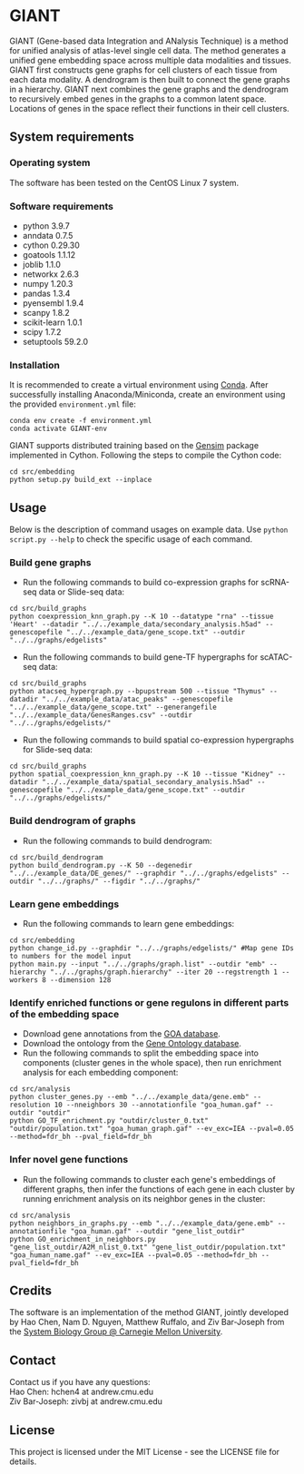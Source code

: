 # GIANT
GIANT (Gene-based data Integration and ANalysis Technique) is a method for unified analysis of atlas-level single cell data. The method generates a unified gene embedding space across multiple data modalities and tissues. GIANT first constructs gene graphs for cell clusters of each tissue from each data modality. A dendrogram is then built to connect the gene graphs in a hierarchy. GIANT next combines the gene graphs and the dendrogram to recursively embed genes in the graphs to a common latent space. Locations of genes in the space reflect their functions in their cell clusters.

## System requirements
### Operating system
The software has been tested on the CentOS Linux 7 system.

### Software requirements
- python 3.9.7</br>
- anndata 0.7.5</br>
- cython 0.29.30</br>
- goatools 1.1.12</br>
- joblib 1.1.0</br>
- networkx 2.6.3</br>
- numpy 1.20.3</br>
- pandas 1.3.4</br>
- pyensembl 1.9.4</br>
- scanpy 1.8.2</br>
- scikit-learn 1.0.1</br>
- scipy 1.7.2</br>
- setuptools 59.2.0</br>

### Installation
It is recommended to create a virtual environment using [Conda](https://conda.io/projects/conda/en/latest/index.html). After successfully installing Anaconda/Miniconda, create an environment using the provided `environment.yml` file:
```
conda env create -f environment.yml
conda activate GIANT-env
```

GIANT supports distributed training based on the [Gensim](https://radimrehurek.com/gensim/apiref.html#api-reference) package implemented in Cython. Following the steps to compile the Cython code:
```
cd src/embedding
python setup.py build_ext --inplace
```

## Usage
Below is the description of command usages on example data. Use `python script.py --help` to check the specific usage of each command.

### Build gene graphs
- Run the following commands to build co-expression graphs for scRNA-seq data or Slide-seq data:
```
cd src/build_graphs
python coexpression_knn_graph.py --K 10 --datatype "rna" --tissue 'Heart' --datadir "../../example_data/secondary_analysis.h5ad" --genescopefile "../../example_data/gene_scope.txt" --outdir "../../graphs/edgelists"
```

- Run the following commands to build gene-TF hypergraphs for scATAC-seq data:
```
cd src/build_graphs
python atacseq_hypergraph.py --bpupstream 500 --tissue "Thymus" --datadir "../../example_data/atac_peaks" --genescopefile "../../example_data/gene_scope.txt" --generangefile "../../example_data/GenesRanges.csv" --outdir "../../graphs/edgelists/"
```

- Run the following commands to build spatial co-expression hypergraphs for Slide-seq data:
```
cd src/build_graphs
python spatial_coexpression_knn_graph.py --K 10 --tissue "Kidney" --datadir "../../example_data/spatial_secondary_analysis.h5ad" --genescopefile "../../example_data/gene_scope.txt" --outdir "../../graphs/edgelists/"
```

### Build dendrogram of graphs
- Run the following commands to build dendrogram:
```
cd src/build_dendrogram
python build_dendrogram.py --K 50 --degenedir "../../example_data/DE_genes/" --graphdir "../../graphs/edgelists" --outdir "../../graphs/" --figdir "../../graphs/"
```

### Learn gene embeddings
- Run the following commands to learn gene embeddings:
```
cd src/embedding
python change_id.py --graphdir "../../graphs/edgelists/" #Map gene IDs to numbers for the model input
python main.py --input "../../graphs/graph.list" --outdir "emb" --hierarchy "../../graphs/graph.hierarchy" --iter 20 --regstrength 1 --workers 8 --dimension 128
```

### Identify enriched functions or gene regulons in different parts of the embedding space
- Download gene annotations from the [GOA database](https://www.ebi.ac.uk/GOA/human_release).
- Download the ontology from the [Gene Ontology database](http://geneontology.org/docs/download-ontology/).
- Run the following commands to split the embedding space into components (cluster genes in the whole space), then run enrichment analysis for each embedding component:
```
cd src/analysis
python cluster_genes.py --emb "../../example_data/gene.emb" --resolution 10 --nneighbors 30 --annotationfile "goa_human.gaf" --outdir "outdir"
python GO_TF_enrichment.py "outdir/cluster_0.txt" "outdir/population.txt" "goa_human_graph.gaf" --ev_exc=IEA --pval=0.05 --method=fdr_bh --pval_field=fdr_bh
```

### Infer novel gene functions
- Run the following commands to cluster each gene's embeddings of different graphs, then infer the functions of each gene in each cluster by running enrichment analysis on its neighbor genes in the cluster:
```
cd src/analysis
python neighbors_in_graphs.py --emb "../../example_data/gene.emb" --annotationfile "goa_human.gaf" --outdir "gene_list_outdir"
python GO_enrichment_in_neighbors.py "gene_list_outdir/A2M_nlist_0.txt" "gene_list_outdir/population.txt" "goa_human_name.gaf" --ev_exc=IEA --pval=0.05 --method=fdr_bh --pval_field=fdr_bh
```

## Credits
The software is an implementation of the method GIANT, jointly developed by Hao Chen, Nam D. Nguyen, Matthew Ruffalo, and Ziv Bar-Joseph from the [System Biology Group @ Carnegie Mellon University](http://sb.cs.cmu.edu/).

## Contact
Contact us if you have any questions:</br>
Hao Chen: hchen4 at andrew.cmu.edu</br>
Ziv Bar-Joseph: zivbj at andrew.cmu.edu</br>

## License
This project is licensed under the MIT License - see the LICENSE file for details.
